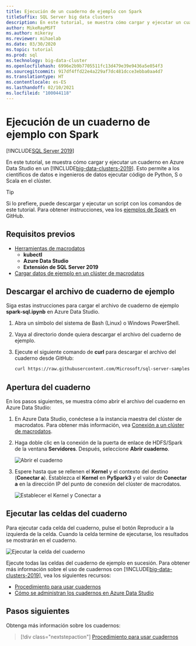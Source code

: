 ```yaml
---
title: Ejecución de un cuaderno de ejemplo con Spark
titleSuffix: SQL Server big data clusters
description: En este tutorial, se muestra cómo cargar y ejecutar un cuaderno de Spark de ejemplo en un clúster de macrodatos de SQL Server 2019.
author: MikeRayMSFT
ms.author: mikeray
ms.reviewer: mihaelab
ms.date: 03/30/2020
ms.topic: tutorial
ms.prod: sql
ms.technology: big-data-cluster
ms.openlocfilehash: 6996e2b9b7705511fc13d479e39e9436a5e054f3
ms.sourcegitcommit: 917df4ffd22e4a229af7dc481dcce3ebba0aa4d7
ms.translationtype: HT
ms.contentlocale: es-ES
ms.lasthandoff: 02/10/2021
ms.locfileid: "100044118"
---
```

# <a name="run-a-sample-notebook-using-spark"></a>Ejecución de un cuaderno de ejemplo con Spark

[!INCLUDE[SQL Server 2019](../includes/applies-to-version/sqlserver2019.md)]

En este tutorial, se muestra cómo cargar y ejecutar un cuaderno en Azure Data Studio en un [!INCLUDE[big-data-clusters-2019](../includes/ssbigdataclusters-ver15.md)]. Esto permite a los científicos de datos e ingenieros de datos ejecutar código de Python, S o Scala en el clúster.

> [!TIP]
> Si lo prefiere, puede descargar y ejecutar un script con los comandos de este tutorial. Para obtener instrucciones, vea los [ejemplos de Spark](https://github.com/Microsoft/sql-server-samples/tree/master/samples/features/sql-big-data-cluster/spark) en GitHub.

## <a name="prerequisites"></a><a id="prereqs"></a> Requisitos previos

- [Herramientas de macrodatos](deploy-big-data-tools.md)
   - **kubectl**
   - **Azure Data Studio**
   - **Extensión de SQL Server 2019**
- [Cargar datos de ejemplo en un clúster de macrodatos](tutorial-load-sample-data.md)

## <a name="download-the-sample-notebook-file"></a>Descargar el archivo de cuaderno de ejemplo

Siga estas instrucciones para cargar el archivo de cuaderno de ejemplo **spark-sql.ipynb** en Azure Data Studio.

1. Abra un símbolo del sistema de Bash (Linux) o Windows PowerShell.

1. Vaya al directorio donde quiera descargar el archivo del cuaderno de ejemplo.

1. Ejecute el siguiente comando de **curl** para descargar el archivo del cuaderno desde GitHub:

   ```bash
   curl https://raw.githubusercontent.com/Microsoft/sql-server-samples/master/samples/features/sql-big-data-cluster/spark/data-loading/transform-csv-files.ipynb -o transform-csv-files.ipynb
   ```

## <a name="open-the-notebook"></a>Apertura del cuaderno

En los pasos siguientes, se muestra cómo abrir el archivo del cuaderno en Azure Data Studio:

1. En Azure Data Studio, conéctese a la instancia maestra del clúster de macrodatos. Para obtener más información, vea [Conexión a un clúster de macrodatos](connect-to-big-data-cluster.md).

1. Haga doble clic en la conexión de la puerta de enlace de HDFS/Spark de la ventana **Servidores**. Después, seleccione **Abrir cuaderno**.

   ![Abrir el cuaderno](media/notebook-tutorial-spark/azure-data-studio-open-notebook.png)

1. Espere hasta que se rellenen el **Kernel** y el contexto del destino (**Conectar a**). Establezca el **Kernel** en **PySpark3** y el valor de **Conectar a** en la dirección IP del punto de conexión del clúster de macrodatos.

   ![Establecer el Kernel y Conectar a](media/notebook-tutorial-spark/set-kernel-and-attach-to.png)

## <a name="run-the-notebook-cells"></a>Ejecutar las celdas del cuaderno

Para ejecutar cada celda del cuaderno, pulse el botón Reproducir a la izquierda de la celda. Cuando la celda termine de ejecutarse, los resultados se mostrarán en el cuaderno.

![Ejecutar la celda del cuaderno](media/notebook-tutorial-spark/run-notebook-cell.png)

Ejecute todas las celdas del cuaderno de ejemplo en sucesión. Para obtener más información sobre el uso de cuadernos con [!INCLUDE[big-data-clusters-2019](../includes/ssbigdataclusters-ss-nover.md)], vea los siguientes recursos:

- [Procedimiento para usar cuadernos](../azure-data-studio/notebooks/notebooks-guidance.md)
- [Cómo se administran los cuadernos en Azure Data Studio](notebooks-manage-bdc.md)

## <a name="next-steps"></a>Pasos siguientes

Obtenga más información sobre los cuadernos:
> [!div class="nextstepaction"]
> [Procedimiento para usar cuadernos](../azure-data-studio/notebooks/notebooks-guidance.md)